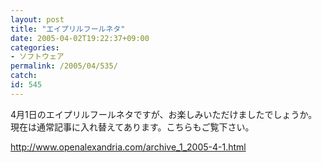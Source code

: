 ```yaml
---
layout: post
title: "エイプリルフールネタ"
date: 2005-04-02T19:22:37+09:00
categories:
- ソフトウェア
permalink: /2005/04/535/
catch: 
id: 545
---
```

4月1日のエイプリルフールネタですが、お楽しみいただけましたでしょうか。
現在は通常記事に入れ替えてあります。こちらもご覧下さい。

http://www.openalexandria.com/archive_1_2005-4-1.html